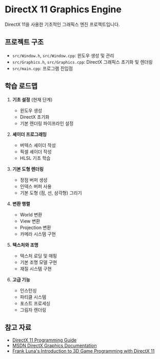 # DirectX 11 Graphics Engine

DirectX 11을 사용한 기초적인 그래픽스 엔진 프로젝트입니다.

## 프로젝트 구조

- `src/Window.h`, `src/Window.cpp`: 윈도우 생성 및 관리
- `src/Graphics.h`, `src/Graphics.cpp`: DirectX 그래픽스 초기화 및 렌더링
- `src/main.cpp`: 프로그램 진입점

## 학습 로드맵

1. **기초 설정** (현재 단계)
   - 윈도우 생성
   - DirectX 초기화
   - 기본 렌더링 파이프라인 설정

2. **셰이더 프로그래밍**
   - 버텍스 셰이더 작성
   - 픽셀 셰이더 작성
   - HLSL 기초 학습

3. **기본 도형 렌더링**
   - 정점 버퍼 생성
   - 인덱스 버퍼 사용
   - 기본 도형 (점, 선, 삼각형) 그리기

4. **변환 행렬**
   - World 변환
   - View 변환
   - Projection 변환
   - 카메라 시스템 구현

5. **텍스처와 조명**
   - 텍스처 로딩 및 매핑
   - 기본 조명 모델 구현
   - 재질 시스템 구현

6. **고급 기능**
   - 인스턴싱
   - 파티클 시스템
   - 포스트 프로세싱
   - 그림자 렌더링

## 참고 자료

- [DirectX 11 Programming Guide](https://docs.microsoft.com/en-us/windows/win32/direct3d11/atoc-dx-graphics-direct3d-11)
- [MSDN DirectX Graphics Documentation](https://docs.microsoft.com/en-us/windows/win32/directx)
- [Frank Luna's Introduction to 3D Game Programming with DirectX 11](http://www.d3dcoder.net/d3d11.htm)
